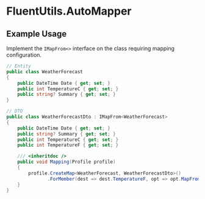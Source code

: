 # FluentUtils.AutoMapper

## Example Usage

Implement the `IMapFrom<>` interface on the class requiring mapping configuration.

```csharp
// Entity
public class WeatherForecast
{
    public DateTime Date { get; set; }
    public int TemperatureC { get; set; }
    public string? Summary { get; set; }
}

// DTO
public class WeatherForecastDto : IMapFrom<WeatherForecast>
{
    public DateTime Date { get; set; }
    public string? Summary { get; set; }
    public int TemperatureC { get; set; }
    public int TemperatureF { get; set; }

    /// <inheritdoc />
    public void Mapping(Profile profile)
    {
        profile.CreateMap<WeatherForecast, WeatherForecastDto>()
               .ForMember(dest => dest.TemperatureF, opt => opt.MapFrom(src => 32 + (int)(src.TemperatureC / 0.5556)));
    }
}
```
